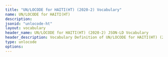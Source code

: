 ```yaml
---
title: "UN/LOCODE for HAITI(HT) (2020-2) Vocabulary"
name: UN/LOCODE for HAITI(HT) 
description: 
jsonid: "unlocode-ht"
layout: vocabulary
header_name: UN/LOCODE for HAITI(HT) (2020-2) JSON-LD Vocabulary
header_description: Vocabulary Definition of UN/LOCODE for HAITI(HT) (2020-2) semantics in HTML format. JSON-LD format is available at [unlocode-ht.jsonld](/vocabulary/unlocode-ht.jsonld)
type: unlocode
options:
---
```

